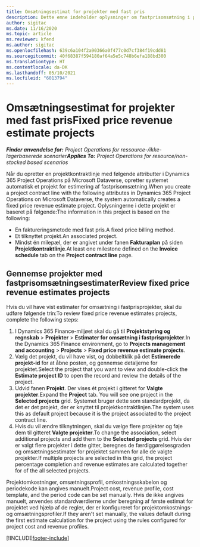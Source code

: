 ```yaml
---
title: Omsætningsestimat for projekter med fast pris
description: Dette emne indeholder oplysninger om fastprisomsætning i projekter.
author: sigitac
ms.date: 11/16/2020
ms.topic: article
ms.reviewer: kfend
ms.author: sigitac
ms.openlocfilehash: 639c6a104f2a90366a0f477c0d7cf384f19cdd81
ms.sourcegitcommit: 40f68387f594180af64a5e5c748b6efa188bd300
ms.translationtype: HT
ms.contentlocale: da-DK
ms.lasthandoff: 05/10/2021
ms.locfileid: "6013794"
---
```

# <a name="fixed-price-revenue-estimate-projects"></a><span data-ttu-id="6f01a-103">Omsætningsestimat for projekter med fast pris</span><span class="sxs-lookup"><span data-stu-id="6f01a-103">Fixed price revenue estimate projects</span></span> 

<span data-ttu-id="6f01a-104">_**Finder anvendelse for:** Project Operations for ressource-/ikke-lagerbaserede scenarier_</span><span class="sxs-lookup"><span data-stu-id="6f01a-104">_**Applies To:** Project Operations for resource/non-stocked based scenarios_</span></span>

<span data-ttu-id="6f01a-105">Når du opretter en projektkontraktlinje med følgende attributter i Dynamics 365 Project Operations på Microsoft Dataverse, opretter systemet automatisk et projekt for estimering af fastprisomsætning.</span><span class="sxs-lookup"><span data-stu-id="6f01a-105">When you create a project contract line with the following attributes in Dynamics 365 Project Operations on Microsoft Dataverse, the system automatically creates a fixed price revenue estimate project.</span></span> <span data-ttu-id="6f01a-106">Oplysningerne i dette projekt er baseret på følgende:</span><span class="sxs-lookup"><span data-stu-id="6f01a-106">The information in this project is based on the following:</span></span>

  - <span data-ttu-id="6f01a-107">En faktureringsmetode med fast pris.</span><span class="sxs-lookup"><span data-stu-id="6f01a-107">A fixed price billing method.</span></span>
  - <span data-ttu-id="6f01a-108">Et tilknyttet projekt.</span><span class="sxs-lookup"><span data-stu-id="6f01a-108">An associated project.</span></span>
  - <span data-ttu-id="6f01a-109">Mindst én milepæl, der er angivet under fanen **Fakturaplan** på siden **Projektkontraktlinje**.</span><span class="sxs-lookup"><span data-stu-id="6f01a-109">At least one milestone defined on the **Invoice schedule** tab on the **Project contract line** page.</span></span>

## <a name="review-fixed-price-revenue-estimates-projects"></a><span data-ttu-id="6f01a-110">Gennemse projekter med fastprisomsætningsestimater</span><span class="sxs-lookup"><span data-stu-id="6f01a-110">Review fixed price revenue estimates projects</span></span>
<span data-ttu-id="6f01a-111">Hvis du vil have vist estimater for omsætning i fastprisprojekter, skal du udføre følgende trin:</span><span class="sxs-lookup"><span data-stu-id="6f01a-111">To review fixed price revenue estimates projects, complete the following steps:</span></span>

1. <span data-ttu-id="6f01a-112">I Dynamics 365 Finance-miljøet skal du gå til **Projektstyring og regnskab** > **Projekter** > **Estimater for omsætning i fastprisprojekter**.</span><span class="sxs-lookup"><span data-stu-id="6f01a-112">In the Dynamics 365 Finance environment, go to **Projects management and accounting** > **Projects** > **Fixed price revenue estimate projects**.</span></span>
2. <span data-ttu-id="6f01a-113">Vælg det projekt, du vil have vist, og dobbeltklik på det **Estimerede projekt-id** for at åbne posten, og gennemse detaljerne for projektet.</span><span class="sxs-lookup"><span data-stu-id="6f01a-113">Select the project that you want to view and double-click the **Estimate project ID** to open the record and review the details of the project.</span></span>
3. <span data-ttu-id="6f01a-114">Udvid fanen **Projekt**. Der vises ét projekt i gitteret for **Valgte projekter**.</span><span class="sxs-lookup"><span data-stu-id="6f01a-114">Expand the **Project** tab. You will see one project in the **Selected projects** grid.</span></span> <span data-ttu-id="6f01a-115">Systemet bruger dette som standardprojekt, da det er det projekt, der er knyttet til projektkontraktlinjen.</span><span class="sxs-lookup"><span data-stu-id="6f01a-115">The system uses this as default project because it is the project associated to the project contract line.</span></span> 
4. <span data-ttu-id="6f01a-116">Hvis du vil ændre tilknytningen, skal du vælge flere projekter og føje dem til gitteret **Valgte projekter**.</span><span class="sxs-lookup"><span data-stu-id="6f01a-116">To change the association, select additional projects and add them to the **Selected projects** grid.</span></span> <span data-ttu-id="6f01a-117">Hvis der er valgt flere projekter i dette gitter, beregnes de færdiggørelsesgraden og omsætningsestimater for projektet sammen for alle de valgte projekter.</span><span class="sxs-lookup"><span data-stu-id="6f01a-117">If multiple projects are selected in this grid, the project percentage completion and revenue estimates are calculated together for of the all selected projects.</span></span>

  <span data-ttu-id="6f01a-118">Projektomkostninger, omsætningsprofil, omkostningsskabelon og periodekode kan angives manuelt.</span><span class="sxs-lookup"><span data-stu-id="6f01a-118">Project cost, revenue profile, cost template, and the period code can be set manually.</span></span> <span data-ttu-id="6f01a-119">Hvis de ikke angives manuelt, anvendes standardværdierne under beregning af første estimat for projektet ved hjælp af de regler, der er konfigureret for projektomkostnings- og omsætningsprofiler.</span><span class="sxs-lookup"><span data-stu-id="6f01a-119">If they aren't set manually, the values default during the first estimate calculation for the project using the rules configured for project cost and revenue profiles.</span></span>



[!INCLUDE[footer-include](../includes/footer-banner.md)]